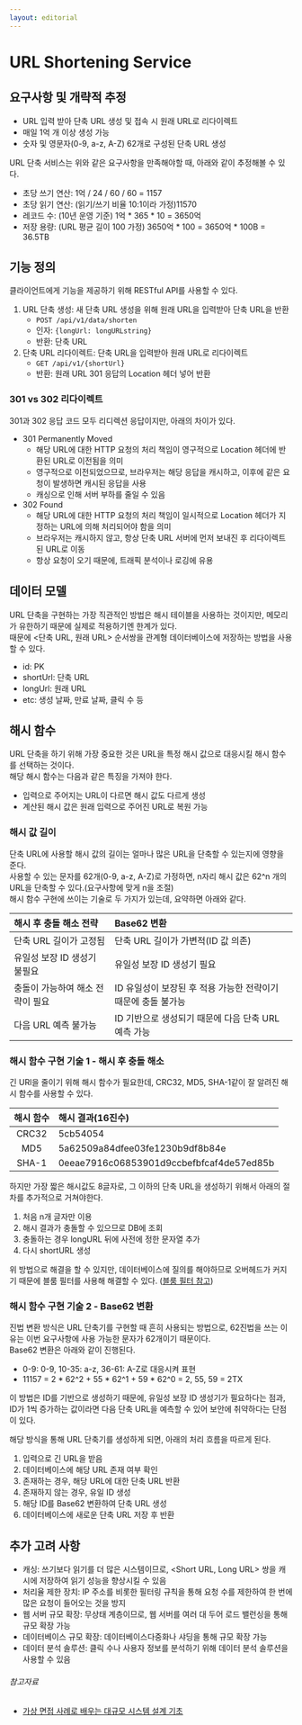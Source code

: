 ```yaml
---
layout: editorial
---
```


# URL Shortening Service

## 요구사항 및 개략적 추정

- URL 입력 받아 단축 URL 생성 및 접속 시 원래 URL로 리다이렉트
- 매일 1억 개 이상 생성 가능
- 숫자 및 영문자(0-9, a-z, A-Z) 62개로 구성된 단축 URL 생성

URL 단축 서비스는 위와 같은 요구사항을 만족해야할 때, 아래와 같이 추정해볼 수 있다.

- 초당 쓰기 연산: 1억 / 24 / 60 / 60 = 1157
- 초당 읽기 연산: (읽기/쓰기 비율 10:1이라 가정)11570
- 레코드 수: (10년 운영 기준) 1억 * 365 * 10 = 3650억
- 저장 용량: (URL 평균 길이 100 가정) 3650억 * 100 = 3650억 * 100B = 36.5TB

## 기능 정의

클라이언트에게 기능을 제공하기 위해 RESTful API를 사용할 수 있다.

1. URL 단축 생성: 새 단축 URL 생성을 위해 원래 URL을 입력받아 단축 URL을 반환
    - `POST /api/v1/data/shorten`
    - 인자: `{longUrl: longURLstring}`
    - 반환: 단축 URL
2. 단축 URL 리다이렉트: 단축 URL을 입력받아 원래 URL로 리다이렉트
    - `GET /api/v1/{shortUrl}`
    - 반환: 원래 URL 301 응답의 Location 헤더 넣어 반환

### 301 vs 302 리다이렉트

301과 302 응답 코드 모두 리디렉션 응답이지만, 아래의 차이가 있다.

- 301 Permanently Moved
    - 해당 URL에 대한 HTTP 요청의 처리 책임이 영구적으로 Location 헤더에 반환된 URL로 이전됨을 의미
    - 영구적으로 이전되었으므로, 브라우저는 해당 응답을 캐시하고, 이후에 같은 요청이 발생하면 캐시된 응답을 사용
    - 캐싱으로 인해 서버 부하를 줄일 수 있음
- 302 Found
    - 해당 URL에 대한 HTTP 요청의 처리 책임이 일시적으로 Location 헤더가 지정하는 URL에 의해 처리되어야 함을 의미
    - 브라우저는 캐시하지 않고, 항상 단축 URL 서버에 먼저 보내진 후 리다이렉트된 URL로 이동
    - 항상 요청이 오기 때문에, 트래픽 분석이나 로깅에 유용

## 데이터 모델

URL 단축을 구현하는 가장 직관적인 방법은 해시 테이블을 사용하는 것이지만, 메모리가 유한하기 때문에 실제로 적용하기엔 한계가 있다.  
때문에 <단축 URL, 원래 URL> 순서쌍을 관계형 데이터베이스에 저장하는 방법을 사용할 수 있다.

- id: PK
- shortUrl: 단축 URL
- longUrl: 원래 URL
- etc: 생성 날짜, 만료 날짜, 클릭 수 등

## 해시 함수

URL 단축을 하기 위해 가장 중요한 것은 URL을 특정 해시 값으로 대응시킬 해시 함수를 선택하는 것이다.  
해당 해시 함수는 다음과 같은 특징을 가져야 한다.

- 입력으로 주어지는 URL이 다르면 해시 값도 다르게 생성
- 계산된 해시 값은 원래 입력으로 주어진 URL로 복원 가능

### 해시 값 길이

단축 URL에 사용할 해시 값의 길이는 얼마나 많은 URL을 단축할 수 있는지에 영향을 준다.  
사용할 수 있는 문자를 62개(0-9, a-z, A-Z)로 가정하면, n자리 해시 값은 62^n 개의 URL을 단축할 수 있다.(요구사항에 맞게 n을 조절)  
해시 함수 구현에 쓰이는 기술로 두 가지가 있는데, 요약하면 아래와 같다.

| 해시 후 충돌 해소 전략      | Base62 변환                            |
|:-------------------|:-------------------------------------|
| 단축 URL 길이가 고정됨     | 단축 URL 길이가 가변적(ID 값 의존)              |
| 유일성 보장 ID 생성기 불필요  | 유일성 보장 ID 생성기 필요                     |
| 충돌이 가능하여 해소 전략이 필요 | ID 유일성이 보장된 후 적용 가능한 전략이기 때문에 충돌 불가능 |
| 다음 URL 예측 불가능      | ID 기반으로 생성되기 때문에 다음 단축 URL 예측 가능     |

### 해시 함수 구현 기술 1 - 해시 후 충돌 해소

긴 URl을 줄이기 위해 해시 함수가 필요한데, CRC32, MD5, SHA-1같이 잘 알려진 해시 함수를 사용할 수 있다.

| 해시 함수 | 해시 결과(16진수)                              |
|:-----:|:-----------------------------------------|
| CRC32 | 5cb54054                                 |
|  MD5  | 5a62509a84dfee03fe1230b9df8b84e          |
| SHA-1 | 0eeae7916c06853901d9ccbefbfcaf4de57ed85b |

하지만 가장 짧은 해시값도 8글자로, 그 이하의 단축 URL을 생성하기 위해서 아래의 절차를 추가적으로 거쳐야한다.

1. 처음 n개 글자만 이용
2. 해시 결과가 충돌할 수 있으므로 DB에 조회
3. 충돌하는 경우 longURL 뒤에 사전에 정한 문자열 추가
4. 다시 shortURL 생성

위 방법으로 해결을 할 수 있지만, 데이터베이스에 질의를 해야하므로 오버헤드가 커지기 때문에 블룸 필터를 사용해 해결할 수 있다.
([블룸 필터 참고](https://en.wikipedia.org/wiki/Bloom_filter))

### 해시 함수 구현 기술 2 - Base62 변환

진법 변환 방식은 URL 단축기를 구현할 때 흔히 사용되는 방법으로, 62진법을 쓰는 이유는 이번 요구사항에 사용 가능한 문자가 62개이기 때문이다.  
Base62 변환은 아래와 같이 진행된다.

- 0-9: 0-9, 10-35: a-z, 36-61: A-Z로 대응시켜 표현
- 11157 = 2 * 62^2 + 55 * 62^1 + 59 * 62^0 = 2, 55, 59 = 2TX

이 방법은 ID를 기반으로 생성하기 때문에, 유일성 보장 ID 생성기가 필요하다는 점과,  
ID가 1씩 증가하는 값이라면 다음 단축 URL을 예측할 수 있어 보안에 취약하다는 단점이 있다.

해당 방식을 통해 URL 단축기를 생성하게 되면, 아래의 처리 흐름을 따르게 된다.

1. 입력으로 긴 URL을 받음
2. 데이터베이스에 해당 URL 존재 여부 확인
3. 존재하는 경우, 해당 URL에 대한 단축 URL 반환
4. 존재하지 않는 경우, 유일 ID 생성
5. 해당 ID를 Base62 변환하여 단축 URL 생성
6. 데이터베이스에 새로운 단축 URL 저장 후 반환

## 추가 고려 사항

- 캐싱: 쓰기보다 읽기를 더 많은 시스템이므로, <Short URL, Long URL> 쌍을 캐시에 저장하여 읽기 성능을 향상시킬 수 있음
- 처리율 제한 장치: IP 주소를 비롯한 필터링 규칙을 통해 요청 수를 제한하여 한 번에 많은 요청이 들어오는 것을 방지
- 웹 서버 규모 확장: 무상태 계층이므로, 웹 서버를 여러 대 두어 로드 밸런싱을 통해 규모 확장 가능
- 데이터베이스 규모 확장: 데이터베이스다중화나 샤딩을 통해 규모 확장 가능
- 데이터 분석 솔루션: 클릭 수나 사용자 정보를 분석하기 위해 데이터 분석 솔루션을 사용할 수 있음

###### 참고자료

- [가상 면접 사례로 배우는 대규모 시스템 설계 기초](https://www.nl.go.kr/seoji/contents/S80100000000.do?schM=intgr_detail_view_isbn&page=1&pageUnit=10&schType=simple&schStr=%EA%B0%80%EC%83%81+%EB%A9%B4%EC%A0%91+%EC%82%AC%EB%A1%80%EB%A1%9C+%EB%B0%B0%EC%9A%B0%EB%8A%94+%EB%8C%80%EA%B7%9C%EB%AA%A8&isbn=9788966263240&cipId=228421467%2C)
